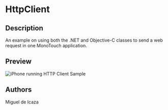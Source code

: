 HttpClient
==========

Description
-----------
An example on using both the .NET and Objective-C classes to
send a web request in one MonoTouch application.

Preview
-------
![iPhone running HTTP Client Sample](http://farm7.static.flickr.com/6013/5999177418_199da18b1e.jpg)

Authors
-------
Miguel de Icaza
